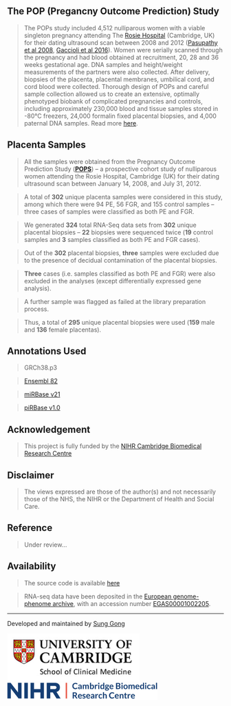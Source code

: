 ## The POP (Pregancny Outcome Prediction) Study
> The POPs study included 4,512 nulliparous women with a viable singleton pregnancy attending The [Rosie Hospital](https://www.cuh.nhs.uk/rosie-hospital/) (Cambridge, UK) for their dating ultrasound scan between 2008 and 2012 ([Pasupathy et al 2008](https://bmcpregnancychildbirth.biomedcentral.com/articles/10.1186/1471-2393-8-51), [Gaccioli et al 2016](https://www.sciencedirect.com/science/article/pii/S0143400416305586)). Women were serially scanned through the pregnancy and had blood obtained at recruitment, 20, 28 and 36 weeks gestational age. DNA samples and height/weight measurements of the partners were also collected. After delivery, biopsies of the placenta, placental membranes, umbilical cord, and cord blood were collected. Thorough design of POPs and careful sample collection allowed us to create an extensive, optimally phenotyped biobank of complicated pregnancies and controls, including approximately 230,000 blood and tissue samples stored in -80°C freezers, 24,000 formalin fixed placental biopsies, and 4,000 paternal DNA samples. Read more [here](https://www.obgyn.cam.ac.uk/).

## Placenta Samples
> All the samples were obtained from the Pregnancy Outcome Prediction Study (**[POPS](https://www.obgyn.cam.ac.uk/research/pops-2/)**) – a prospective cohort study of nulliparous women attending the Rosie Hospital, Cambridge (UK) for their dating ultrasound scan between January 14, 2008, and July 31, 2012.

> A total of __302__ unique placenta samples were considered in this study, among which there were 94 PE, 56 FGR, and 155 control samples – three cases of samples were classified as both PE and FGR. 

> We generated __324__ total RNA-Seq data sets from __302__ unique placental biopsies – __22__ biopsies were sequenced twice (__19__ control samples and __3__ samples classified as both PE and FGR cases). 

> Out of the __302__ placental biopsies, __three__ samples were excluded due to the presence of decidual contamination of the placental biopsies.

> __Three__ cases (i.e. samples classified as both PE and FGR) were also excluded in the analyses (except differentially expressed gene analysis). 

> A further sample was flagged as failed at the library preparation process.

> Thus, a total of __295__ unique placental biopsies were used (__159__ male and __136__ female placentas).

## Annotations Used 
> GRCh38.p3

> [Ensembl 82](ftp://ftp.ensembl.org/pub/release-82/gtf/homo_sapiens)

> [miRBase v21](ftp://mirbase.org/pub/mirbase/21/)

> [piRBase v1.0](http://www.regulatoryrna.org/database/piRNA/download/archive/v1.0/)

## Acknowledgement
> This project is fully funded by the [NIHR Cambridge Biomedical Research Centre](https://cambridgebrc.nihr.ac.uk/)

## Disclaimer
> The views expressed are those of the author(s) and not necessarily those of the NHS, the NIHR or the Department of Health and Social Care.

## Reference
> Under review...

## Availability
> The source code is available [here](https://github.com/sung/ShinyPlacentome)

> RNA-seq data have been deposited in the [European genome-phenome archive](https://ega-archive.org/), with an accession number [EGAS00001002205](https://ega-archive.org/studies/EGAS00001002205).

***
Developed and maintained by [Sung Gong](https://www.obgyn.cam.ac.uk/staff/research-staff/sung-gong/)


[![University of Cambridge](www/images/Uni-Camb-Medic-Logo.png)](https://www.cam.ac.uk)
[<img src="www/images/Cambridge_BRC_NIHR_logo_2019_RGB.jpeg" width=350>](https://cambridgebrc.nihr.ac.uk/)
